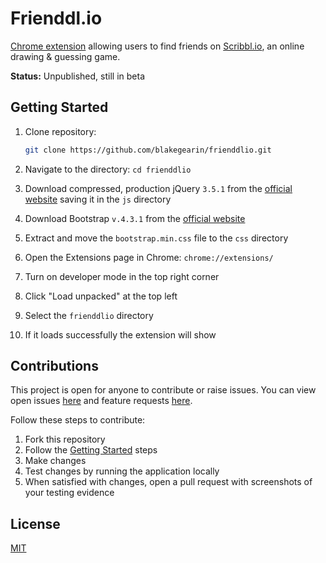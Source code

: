 # <span>Frienddl.io</span>

[Chrome extension](https://developer.chrome.com/extensions) allowing users to find friends on [Scribbl.io](https://skribbl.io/), an online drawing & guessing game.

**Status:** Unpublished, still in beta

## Getting Started

1. Clone repository:

    ```sh
    git clone https://github.com/blakegearin/frienddlio.git
    ```

2. Navigate to the directory: `cd frienddlio`
3. Download compressed, production jQuery `3.5.1` from the [official website](https://jquery.com/download) saving it in the `js` directory
4. Download Bootstrap `v.4.3.1` from the [official website](https://getbootstrap.com/docs/4.3/getting-started/download/)
5. Extract and move the `bootstrap.min.css` file to the `css` directory
6. Open the Extensions page in Chrome: `chrome://extensions/`
7. Turn on developer mode in the top right corner
8. Click "Load unpacked" at the top left
9. Select the `frienddlio` directory
10. If it loads successfully the extension will show

## Contributions

This project is open for anyone to contribute or raise issues. You can view open issues [here](https://github.com/blakegearin/frienddlio/issues) and feature requests [here](https://github.com/blakegearin/frienddlio/projects/1).

Follow these steps to contribute:

1. Fork this repository
2. Follow the [Getting Started](#getting-started) steps
3. Make changes
4. Test changes by running the application locally
5. When satisfied with changes, open a pull request with screenshots of your testing evidence

## License

[MIT](/LICENSE)
